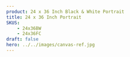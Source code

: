 ```yaml
---
product: 24 x 36 Inch Black & White Portrait
title: 24 x 36 Inch Portrait
SKUS:
    - 24x36BW
    - 24x36FC
draft: false
hero: ../../images/canvas-ref.jpg
---
```

